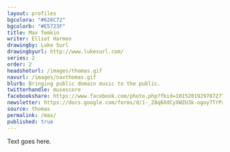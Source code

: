 ```yaml
---
layout: profiles
bgcolora: "#626C72"
bgcolorb: "#E5723F"
title: Max Temkin
writer: Elliot Harmon
drawingby: Luke Surl
drawingbyurl: http://www.lukesurl.com/
series: 2
order: 2
headshoturl: /images/thomas.gif
navurl: /images/navthomas.gif
blurb: Bringing public domain music to the public.
twitterhandle: musescore
facebookshare: https://www.facebook.com/photo.php?fbid=10152019297872777
newsletter: https://docs.google.com/forms/d/1-_Z8q6XdCyXWZU3k-ogoy7TrPxhSN7nYHPvjj0MwogA/viewform?entry.239708838=Team+Open+-+Thomas&entry.1860916380&entry.1017428125&entry.1257771276
source: thomas
permalink: /max/
published: true
---
```


Text goes here.